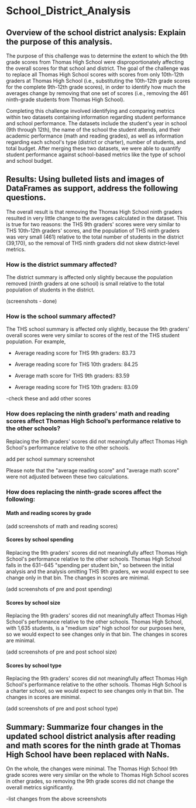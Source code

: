 # School_District_Analysis

## Overview of the school district analysis: Explain the purpose of this analysis. 

The purpose of this challenge was to determine the extent to which the 9th grade scores from Thomas High School were disproportionately affecting the overall scores for that school and district. The goal of the challenge was to replace all Thomas High School scores with scores from only 10th-12th graders at Thomas High School (i.e., substituting the 10th-12th grade scores for the complete 9th-12th grade scores), in order to identify how much the averages change by removing that one set of scores (i.e., removing the 461 ninth-grade students from Thomas High School).

Completing this challenge involved identifying and comparing metrics within two datasets containing information regarding student performance and school performance. The datasets include the student's year in school (9th through 12th), the name of the school the student attends, and their academic performance (math and reading grades), as well as information regarding each school's type (district or charter), number of students, and total budget. After merging these two datasets, we were able to quantify student performance against school-based metrics like the type of school and school budget. 


## Results: Using bulleted lists and images of DataFrames as support, address the following questions.

The overall result is that removing the Thomas High School ninth graders resulted in very little change to the averages calculated in the dataset. This is true for two reasons: the THS 9th graders' scores were very similar to THS 10th-12th graders' scores, and the population of THS ninth graders was very small (461) relative to the total number of students in the district (39,170), so the removal of THS ninth graders did not skew district-level metrics. 


### How is the district summary affected?

The district summary is affected only slightly because the population removed (ninth graders at one school) is small relative to the total population of students in the district. 

(screenshots - done)


### How is the school summary affected?

The THS school summary is affected only slightly, because the 9th graders' overall scores were very similar to scores of the rest of the THS student population. For example,

- Average reading score for THS 9th graders: 83.73
- Average reading score for THS 10th graders: 84.25

- Average math score for THS 9th graders: 83.59
- Average reading score for THS 10th graders: 83.09

-check these and add other scores



### How does replacing the ninth graders’ math and reading scores affect Thomas High School’s performance relative to the other schools?

Replacing the 9th graders' scores did not meaningfully affect Thomas High School's performance relative to the other schools.

add per school summary screenshot

Please note that the "average reading score" and "average math score" were not adjusted between these two calculations.


### How does replacing the ninth-grade scores affect the following:
#### Math and reading scores by grade

(add screenshots of math and reading scores)

#### Scores by school spending
Replacing the 9th graders' scores did not meaningfully affect Thomas High School's performance relative to the other schools. Thomas High School falls in the $631-$645 "spending per student bin," so between the initial analysis and the analysis omitting THS 9th graders, we would expect to see change only in that bin. The changes in scores are minimal.

(add screenshots of pre and post spending)

#### Scores by school size
Replacing the 9th graders' scores did not meaningfully affect Thomas High School's performance relative to the other schools. Thomas High School, with 1,635 students, is a "medium size" high school for our purposes here, so we would expect to see changes only in that bin. The changes in scores are minimal.

(add screenshots of pre and post school size)

#### Scores by school type
Replacing the 9th graders' scores did not meaningfully affect Thomas High School's performance relative to the other schools. Thomas High School is a charter school, so we would expect to see changes only in that bin. The changes in scores are minimal.

(add screenshots of pre and post school type)



## Summary: Summarize four changes in the updated school district analysis after reading and math scores for the ninth grade at Thomas High School have been replaced with NaNs.

On the whole, the changes were minimal. The Thomas High School 9th grade scores were very similar on the whole to Thomas High School scores in other grades, so removing the 9th grade scores did not change the overall metrics significantly. 

-list changes from the above screenshots

